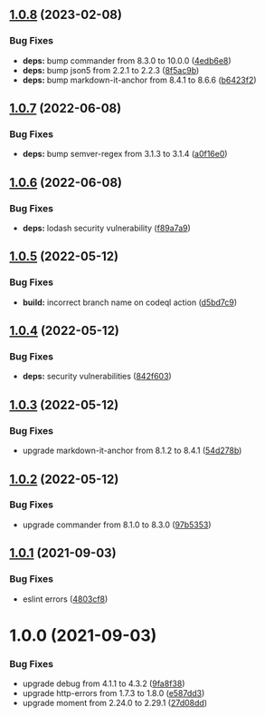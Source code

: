 ## [1.0.8](https://github.com/Financial-Times/dj-sheet-reader/compare/v1.0.7...v1.0.8) (2023-02-08)


### Bug Fixes

* **deps:** bump commander from 8.3.0 to 10.0.0 ([4edb6e8](https://github.com/Financial-Times/dj-sheet-reader/commit/4edb6e849b7d19f7f03978ce69a4013191ec8666))
* **deps:** bump json5 from 2.2.1 to 2.2.3 ([8f5ac9b](https://github.com/Financial-Times/dj-sheet-reader/commit/8f5ac9b743c673bbe6ef3ade06756aee6beaf318))
* **deps:** bump markdown-it-anchor from 8.4.1 to 8.6.6 ([b6423f2](https://github.com/Financial-Times/dj-sheet-reader/commit/b6423f2edfe444c95e151230744830b322d47549))

## [1.0.7](https://github.com/Financial-Times/dj-sheet-reader/compare/v1.0.6...v1.0.7) (2022-06-08)


### Bug Fixes

* **deps:** bump semver-regex from 3.1.3 to 3.1.4 ([a0f16e0](https://github.com/Financial-Times/dj-sheet-reader/commit/a0f16e0f886e7a0e3ccc335708faef698aaa84b9))

## [1.0.6](https://github.com/Financial-Times/dj-sheet-reader/compare/v1.0.5...v1.0.6) (2022-06-08)


### Bug Fixes

* **deps:** lodash security vulnerability ([f89a7a9](https://github.com/Financial-Times/dj-sheet-reader/commit/f89a7a9c94af1c81ae56d7ec4c0c6efb534921d9))

## [1.0.5](https://github.com/Financial-Times/dj-sheet-reader/compare/v1.0.4...v1.0.5) (2022-05-12)


### Bug Fixes

* **build:** incorrect branch name on codeql action ([d5bd7c9](https://github.com/Financial-Times/dj-sheet-reader/commit/d5bd7c9ce8afb62e19bc103b540408e1f825c965))

## [1.0.4](https://github.com/Financial-Times/dj-sheet-reader/compare/v1.0.3...v1.0.4) (2022-05-12)


### Bug Fixes

* **deps:** security vulnerabilities ([842f603](https://github.com/Financial-Times/dj-sheet-reader/commit/842f603594c2bf98d59d4e2138ceada60b36f565))

## [1.0.3](https://github.com/Financial-Times/dj-sheet-reader/compare/v1.0.2...v1.0.3) (2022-05-12)


### Bug Fixes

* upgrade markdown-it-anchor from 8.1.2 to 8.4.1 ([54d278b](https://github.com/Financial-Times/dj-sheet-reader/commit/54d278bb959c6bc6b5a655d9d4fa7b37f34e96d8))

## [1.0.2](https://github.com/Financial-Times/dj-sheet-reader/compare/v1.0.1...v1.0.2) (2022-05-12)


### Bug Fixes

* upgrade commander from 8.1.0 to 8.3.0 ([97b5353](https://github.com/Financial-Times/dj-sheet-reader/commit/97b53535d9b2127b05f16b70a8038d2e6f29287f))

## [1.0.1](https://github.com/Financial-Times/dj-sheet-reader/compare/v1.0.0...v1.0.1) (2021-09-03)


### Bug Fixes

* eslint errors ([4803cf8](https://github.com/Financial-Times/dj-sheet-reader/commit/4803cf8a1390945d14ac72014e4498470573ae26))

# 1.0.0 (2021-09-03)


### Bug Fixes

* upgrade debug from 4.1.1 to 4.3.2 ([9fa8f38](https://github.com/Financial-Times/dj-sheet-reader/commit/9fa8f385fad751fef097d83a3f273fd1a809f323))
* upgrade http-errors from 1.7.3 to 1.8.0 ([e587dd3](https://github.com/Financial-Times/dj-sheet-reader/commit/e587dd35640ee90c98e122bf2d4e4a041251c6a0))
* upgrade moment from 2.24.0 to 2.29.1 ([27d08dd](https://github.com/Financial-Times/dj-sheet-reader/commit/27d08dd3e1ea7f45a6652276ae825bec3e292f57))

